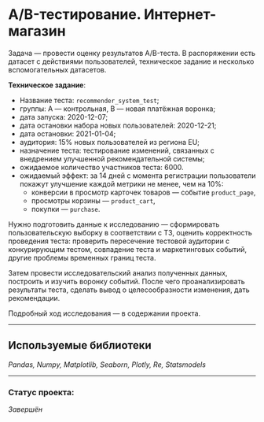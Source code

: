 # A/B-тестирование. Интернет-магазин

Задача — провести оценку результатов A/B-теста. В распоряжении есть датасет с действиями пользователей, техническое задание и несколько вспомогательных датасетов.

**Техническое задание**:

- Название теста: `recommender_system_test`;
- группы: А — контрольная, B — новая платёжная воронка;
- дата запуска: 2020-12-07;
- дата остановки набора новых пользователей: 2020-12-21;
- дата остановки: 2021-01-04;
- аудитория: 15% новых пользователей из региона EU;
- назначение теста: тестирование изменений, связанных с внедрением улучшенной рекомендательной системы;
- ожидаемое количество участников теста: 6000.
- ожидаемый эффект: за 14 дней с момента регистрации пользователи покажут улучшение каждой метрики не менее, чем на 10%:
    - конверсии в просмотр карточек товаров — событие `product_page`,
    - просмотры корзины — `product_cart`,
    - покупки — `purchase`.
    
    
Нужно подготовить данные к исследованию — сформировать пользовательскую выборку в соответствии с ТЗ, оценить корректность проведения теста: проверить пересечение тестовой аудитории с конкурирующим тестом, совпадение теста и маркетинговых событий, другие проблемы временных границ теста.

Затем провести исследовательский анализ полученных данных, построить и изучить воронку событий. После чего проанализировать результаты теста, сделать вывод о целесообразности изменения, дать рекомендации.

Подробный ход исследования — в содержании проекта.

___
## Используемые библиотеки

*Pandas, Numpy, Matplotlib, Seaborn, Plotly, Re, Statsmodels*

___
### Статус проекта: 

*Завершён*